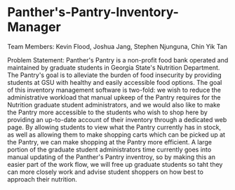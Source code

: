 # Panther's-Pantry-Inventory-Manager
Team Members: Kevin Flood, Joshua Jang, Stephen Njunguna, Chin Yik Tan

Problem Statement: Panther's Pantry is a non-profit food bank operated and maintained by graduate students in Georgia State's Nutrition Department. The Pantry's goal is to alleviate the burden of food insecurity by providing students at GSU with healthy and easily accessible food options. The goal of this inventory management software is two-fold: we wish to reduce the administrative workload that manual upkeep of the Pantry requires for the Nutrition graduate student administrators, and we would also like to make the Pantry more accessible to the students who wish to shop here by providing an up-to-date account of their inventory through a dedicated web page. By allowing students to view what the Pantry currently has in stock, as well as allowing them to make shopping carts which can be picked up at the Pantry, we can make shopping at the Pantry more efficient. A large portion of the graduate student administrators time currently goes into manual updating of the Panther's Pantry inventroy, so by making this an easier part of the work flow, we will free up graduate students so taht they can more closely work and advise student shoppers on how best to approach their nutrition. 

